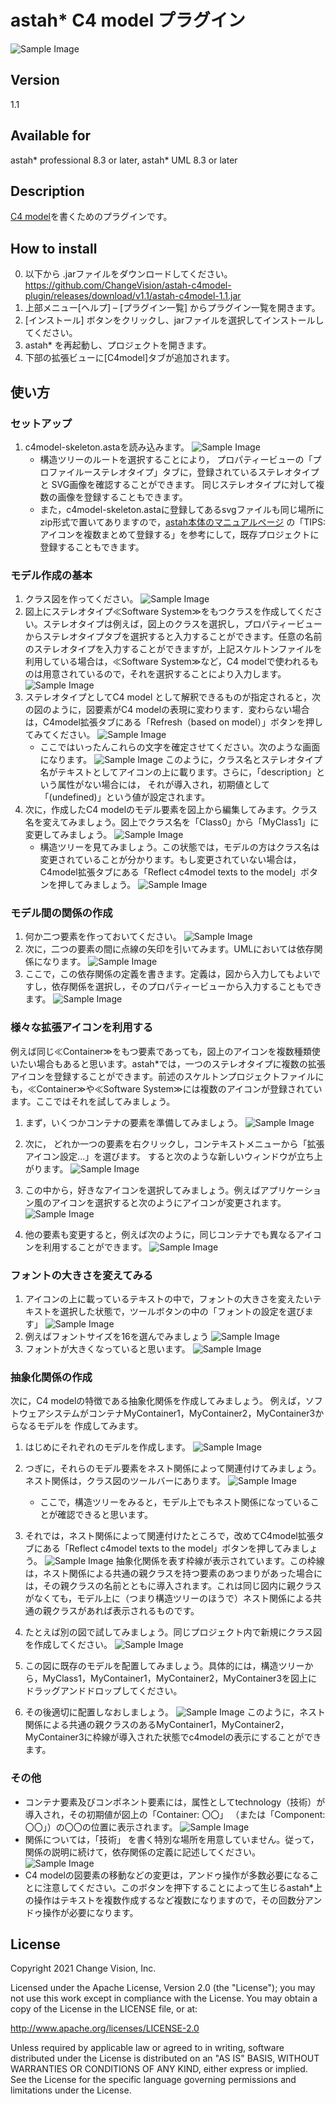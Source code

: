 astah* C4 model プラグイン
===============================
![Sample Image](doc/c4model.png)

Version
----------------
1.1

Available for
----------------
astah* professional 8.3 or later, astah* UML 8.3 or later

Description
----------------
[C4 model](https://c4model.com)を書くためのプラグインです。

How to install
----------------

0. 以下から .jarファイルをダウンロードしてください。
   https://github.com/ChangeVision/astah-c4model-plugin/releases/download/v1.1/astah-c4model-1.1.jar
1. 上部メニュー[ヘルプ] – [プラグイン一覧] からプラグイン一覧を開きます。
2. [インストール] ボタンをクリックし、jarファイルを選択してインストールしてください。
3. astah* を再起動し、プロジェクトを開きます。
4. 下部の拡張ビューに[C4model]タブが追加されます。

使い方
----------------
### セットアップ

1. c4model-skeleton.astaを読み込みます。
   ![Sample Image](doc/c4model_01a.png)
    - 構造ツリーのルートを選択することにより，  プロパティービューの「プロファイルーステレオタイプ」タブに，登録されているステレオタイプと SVG画像を確認することができます。 同じステレオタイプに対して複数の画像を登録することもできます。
    - また，c4model-skeleton.astaに登録してあるsvgファイルも同じ場所にzip形式で置いてありますので，[astah本体のマニュアルページ](https://astah.change-vision.com/ja/manual/330-property-view.html#icon) の「TIPS: アイコンを複数まとめて登録する」を参考にして，既存プロジェクトに登録することもできます。

### モデル作成の基本

1. クラス図を作ってください。
   ![Sample Image](doc/c4model_02a.png)
2. 図上にステレオタイプ≪Software System≫をもつクラスを作成してください。ステレオタイプは例えば，図上のクラスを選択し，プロパティービューからステレオタイプタブを選択すると入力することができます。任意の名前のステレオタイプを入力することができますが，上記スケルトンファイルを利用している場合は，≪Software System≫など，C4 modelで使われるものは用意されているので，それを選択することにより入力します。
   ![Sample Image](doc/c4model_03a.png)
3. ステレオタイプとしてC4 model として解釈できるものが指定されると，次の図のように，図要素がC4 modelの表現に変わります．変わらない場合は，C4model拡張タブにある「Refresh（based on model）」ボタンを押してみてください。
   ![Sample Image](doc/c4model_06a.png)
   - ここではいったんこれらの文字を確定させてください。次のような画面になります。
     ![Sample Image](doc/c4model_07a.png)
     このように，クラス名とステレオタイプ名がテキストとしてアイコンの上に載ります。さらに，「description」という属性がない場合には， それが導入され，初期値として「(undefined)」という値が設定されます。
4. 次に，作成したC4 modelのモデル要素を図上から編集してみます。クラス名を変えてみましょう。図上でクラス名を「Class0」から「MyClass1」に 変更してみましょう。
   ![Sample Image](doc/c4model_10b.png)
   - 構造ツリーを見てみましょう。この状態では，モデルの方はクラス名は変更されていることが分かります。もし変更されていない場合は， C4model拡張タブにある「Reflect c4model texts to the model」ボタンを押してみましょう。
     ![Sample Image](doc/c4model_11a.png)

### モデル間の関係の作成
1. 何か二つ要素を作っておいてください。
   ![Sample Image](doc/c4model_12.png)
2. 次に，二つの要素の間に点線の矢印を引いてみます。UMLにおいては依存関係になります。
   ![Sample Image](doc/c4model_13.png)
3. ここで，この依存関係の定義を書きます。定義は，図から入力してもよいですし，依存関係を選択し，そのプロパティービューから入力することもできます。
   ![Sample Image](doc/c4model_14.png)
   
### 様々な拡張アイコンを利用する
例えば同じ≪Container≫をもつ要素であっても，図上のアイコンを複数種類使いたい場合もあると思います。astah*では，一つのステレオタイプに複数の拡張アイコンを登録することができます。前述のスケルトンプロジェクトファイルにも，≪Container≫や≪Software System≫には複数のアイコンが登録されています。ここではそれを試してみましょう。
1. まず，いくつかコンテナの要素を準備してみましょう。
![Sample Image](doc/c4model_16.png)
2. 次に， どれか一つの要素を右クリックし，コンテキストメニューから「拡張アイコン設定...」を選びます。
   すると次のような新しいウィンドウが立ち上がります。
![Sample Image](doc/c4model_17.png)
   
3. この中から，好きなアイコンを選択してみましょう。例えばアプリケーション風のアイコンを選択すると次のようにアイコンが変更されます。
   ![Sample Image](doc/c4model_18.png)
4. 他の要素も変更すると，例えば次のように，同じコンテナでも異なるアイコンを利用することができます。
   ![Sample Image](doc/c4model_19.png)
   
### フォントの大きさを変えてみる
1. アイコンの上に載っているテキストの中で，フォントの大きさを変えたいテキストを選択した状態で，ツールボタンの中の「フォントの設定を選びます」
   ![Sample Image](doc/c4model_20.png)
2. 例えばフォントサイズを16を選んでみましょう
   ![Sample Image](doc/c4model_21.png)
3. フォントが大きくなっていると思います。
   ![Sample Image](doc/c4model_22.png)
### 抽象化関係の作成
次に，C4 modelの特徴である抽象化関係を作成してみましょう。
例えば，ソフトウェアシステムがコンテナMyContainer1，MyContainer2，MyContainer3からなるモデルを 作成してみます。
1. はじめにそれぞれのモデルを作成します。
   ![Sample Image](doc/c4model_23.png)
2. つぎに，それらのモデル要素をネスト関係によって関連付けてみましょう。ネスト関係は，クラス図のツールバーにあります。
   ![Sample Image](doc/c4model_24.png)
   - ここで，構造ツリーをみると，モデル上でもネスト関係になっていることが確認できると思います。
3. それでは，ネスト関係によって関連付けたところで，改めてC4model拡張タブにある「Reflect c4model texts to the model」ボタンを押してみましょう。
   ![Sample Image](doc/c4model_25.png)
   抽象化関係を表す枠線が表示されています。この枠線は，ネスト関係による共通の親クラスを持つ要素のあつまりがあった場合には，その親クラスの名前とともに導入されます。これは同じ図内に親クラスがなくても，モデル上に（つまり構造ツリーのほうで）ネスト関係による共通の親クラスがあれば表示されるものです。
   
4. たとえば別の図で試してみましょう。同じプロジェクト内で新規にクラス図を作成してください。
   ![Sample Image](doc/c4model_26.png)
5. この図に既存のモデルを配置してみましょう。具体的には，構造ツリーから，MyClass1，MyContainer1，MyContainer2，MyContainer3を図上にドラッグアンドドロップしてください。 
6. その後適切に配置しなおしましょう。
   ![Sample Image](doc/c4model_29.png)
   このように，ネスト関係による共通の親クラスのあるMyContainer1，MyContainer2，MyContainer3に枠線が導入された状態でc4modelの表示にすることができます。

### その他
* コンテナ要素及びコンポネント要素には，属性としてtechnology（技術）が導入され，その初期値が図上の「Container: 〇〇」 （または「Component: 〇〇」）の〇〇の位置に表示されます。
  ![Sample Image](doc/c4model_30.png)
* 関係については，「技術」 を書く特別な場所を用意していません。従って，関係の説明に続けて，依存関係の定義に記述してください。
  ![Sample Image](doc/c4model_31.png)
* C4 modelの図要素の移動などの変更は，アンドゥ操作が多数必要になることに注意してください。このボタンを押下することによって生じるastah*上の操作はテキストを複数作成するなど複数になりますので，その回数分アンドゥ操作が必要になります。

License
---------------
Copyright 2021 Change Vision, Inc.

Licensed under the Apache License, Version 2.0 (the "License");
you may not use this work except in compliance with the License.
You may obtain a copy of the License in the LICENSE file, or at:

<http://www.apache.org/licenses/LICENSE-2.0>

Unless required by applicable law or agreed to in writing, software
distributed under the License is distributed on an "AS IS" BASIS,
WITHOUT WARRANTIES OR CONDITIONS OF ANY KIND, either express or implied.
See the License for the specific language governing permissions and
limitations under the License.
